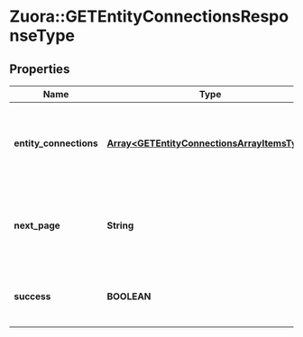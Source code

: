 # Zuora::GETEntityConnectionsResponseType

## Properties
Name | Type | Description | Notes
------------ | ------------- | ------------- | -------------
**entity_connections** | [**Array&lt;GETEntityConnectionsArrayItemsType&gt;**](GETEntityConnectionsArrayItemsType.md) | Container for one or more connections that are related to the entity.  | [optional] 
**next_page** | **String** | URL to retrieve the next page of the response if it exists; otherwise absent.  | [optional] 
**success** | **BOOLEAN** | Returns &#x60;true&#x60; if the request was processed successfully.  | [optional] 


